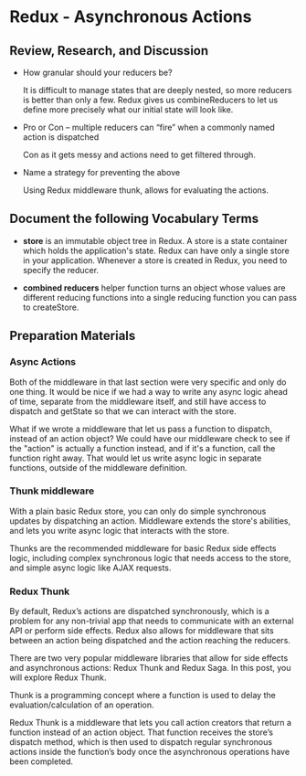 # Redux - Asynchronous Actions

## Review, Research, and Discussion

- How granular should your reducers be?

  It is difficult to manage states that are deeply nested, so more reducers is better than only a few. Redux gives us combineReducers to let us define more precisely what our initial state will look like.

- Pro or Con – multiple reducers can “fire” when a commonly named action is dispatched

  Con as it gets messy and actions need to get filtered through.

- Name a strategy for preventing the above

  Using Redux middleware thunk, allows for evaluating the actions.

## Document the following Vocabulary Terms

- **store** is an immutable object tree in Redux. A store is a state container which holds the application's state. Redux can have only a single store in your application. Whenever a store is created in Redux, you need to specify the reducer.

- **combined reducers** helper function turns an object whose values are different reducing functions into a single reducing function you can pass to createStore.

## Preparation Materials

### Async Actions

  Both of the middleware in that last section were very specific and only do one thing. It would be nice if we had a way to write any async logic ahead of time, separate from the middleware itself, and still have access to dispatch and getState so that we can interact with the store.

  What if we wrote a middleware that let us pass a function to dispatch, instead of an action object? We could have our middleware check to see if the "action" is actually a function instead, and if it's a function, call the function right away. That would let us write async logic in separate functions, outside of the middleware definition.

### Thunk middleware

  With a plain basic Redux store, you can only do simple synchronous updates by dispatching an action. Middleware extends the store's abilities, and lets you write async logic that interacts with the store.

  Thunks are the recommended middleware for basic Redux side effects logic, including complex synchronous logic that needs access to the store, and simple async logic like AJAX requests.

### Redux Thunk

  By default, Redux’s actions are dispatched synchronously, which is a problem for any non-trivial app that needs to communicate with an external API or perform side effects. Redux also allows for middleware that sits between an action being dispatched and the action reaching the reducers.

  There are two very popular middleware libraries that allow for side effects and asynchronous actions: Redux Thunk and Redux Saga. In this post, you will explore Redux Thunk.

  Thunk is a programming concept where a function is used to delay the evaluation/calculation of an operation.

  Redux Thunk is a middleware that lets you call action creators that return a function instead of an action object. That function receives the store’s dispatch method, which is then used to dispatch regular synchronous actions inside the function’s body once the asynchronous operations have been completed.
